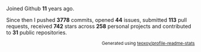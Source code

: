 Joined Github **11** years ago.

Since then I pushed **3778** commits, opened **44** issues, submitted **113** pull requests, received **742** stars across **258** personal projects and contributed to **31** public repositories.

<p align="right"><sub>Generated using <a href="https://github.com/marketplace/actions/profile-readme-stats">teoxoy/profile-readme-stats</a></sub></p>
